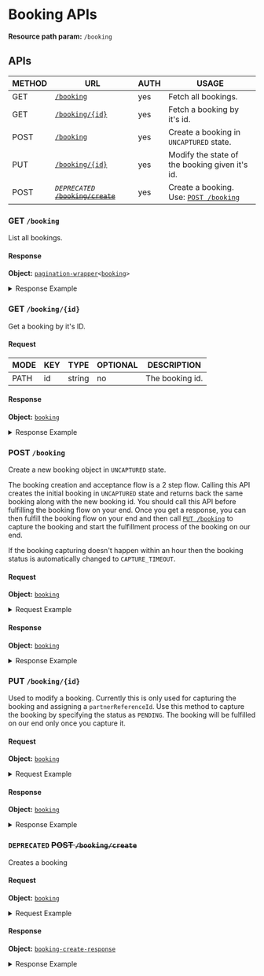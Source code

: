 # Booking APIs

**Resource path param:** `/booking`

## APIs

| METHOD | URL                                                           | AUTH | USAGE                                                    |
|--------|---------------------------------------------------------------|------|----------------------------------------------------------|
| GET    | [`/booking`](#GET-/booking)                                   | yes  | Fetch all bookings.                                      |
| GET    | [`/booking/{id}`](#GET-/booking/{id})                         | yes  | Fetch a booking by it's id.                              |
| POST   | [`/booking`](#POST-/booking)                                  | yes  | Create a booking in `UNCAPTURED` state.                  |
| PUT    | [`/booking/{id}`](#PUT-/booking)                              | yes  | Modify the state of the booking given it's id.           |
| POST   | *`DEPRECATED`* [~~`/booking/create`~~](#POST-/booking/create) | yes  | Create a booking. Use: [`POST /booking`](#POST-/booking) |

### <a name="GET-/booking"></a>GET `/booking`

List all bookings.

#### Response

**Object:** [`pagination-wrapper`](/object-models/common-models.md#pagination-wrapper)`<`[`booking`](/object-models/booking-models.md#booking)`>`

<details>
<summary>Response Example</summary>

```json
{
	"items": [{
		"bookingId": "126890",
		"partnerReferenceId": "AX67873DDFSR",
		"variantId": "1234",
		"startDateTime": "2017-04-12T19:30:00",
		"product": {
			"id": "2832",
			"name": "Aladdin",
			"variant": {
				"id": "4384",
				"name": "Grand Circle"
			}
		},
		"customersDetails": {
			"count": 3,
			"customers": [{
				"personType": "ADULT",
				"isPrimary": true,
				"inputFields": [{
					"id": "EMAIL",
					"name": "Name",
					"value": "a@b.com"  
				}]
			}]  
		},
		"variantInputFields": [{
			"id": "TRANSPORTATION_TYPE",
			"name": "Transportation Type",
			"value": "Limousine"
		}],
		"price": {
			"amount": 100,
			"currencyCode": "USD"
		},
		"status": "COMPLETED",
		"voucherUrl": "https://www.headout.com/voucher/126890?key=AAAD6AAAABhsDVGlVXsL2YDAf65qMsOQAlqJZdsw80eczQCIL6sa5rITsvOjxoD5NwaoBDiwlEY%3D",
		"tickets": [
		{
			"publicId": "9e4d8330-abc7-40f8-951d-19b9e8731dcf",
			"url": "https://cdn-s3.headout.com/itinerary/126890/voucher-9e4d8330-abc7-40f8-951d-19b9e8731dcf.pdf"
		}],
		"creationTimestamp": 1491902295

	}],
	"nextUrl": "https://www.headout.com/api/public/v1/booking?offset=1&limit=1",
	"prevUrl": null,
	"total": 100,
	"nextOffset": 1
}
```

</details>

### <a name="GET-/booking/{id}"></a>GET `/booking/{id}`

Get a booking by it's ID.

#### Request

| MODE | KEY | TYPE   | OPTIONAL | DESCRIPTION     |
|------|-----|--------|----------|-----------------|
| PATH | id  | string | no       | The booking id. |

#### Response

**Object:** [`booking`](/object-models/booking-models.md#booking)

<details>
<summary>Response Example</summary>

```json
{
	"bookingId": "126890",
	"partnerReferenceId": "AX67873DDFSR",
	"variantId": "1234",
	"startDateTime": "2017-04-12T19:30:00",
	"product": {
		"id": "2832",
		"name": "Aladdin",
		"variant": {
			"id": "4384",
			"name": "Grand Circle"
		}
	},
	"customersDetails": {
		"count": 3,
		"customers": [{
			"personType": "ADULT",
			"isPrimary": true,
			"inputFields": [{
				"id": "EMAIL",
				"name": "Name",
				"value": "a@b.com"  
			}]
		}]  
	},
	"variantInputFields": [{
		"id": "TRANSPORTATION_TYPE",
		"name": "Transportation Type",
		"value": "Limousine"
	}],
	"price": {
		"amount": 100,
		"currencyCode": "USD"
	},
	"status": "COMPLETED",
	"voucherUrl": "https://www.headout.com/voucher/126890?key=AAAD6AAAABhsDVGlVXsL2YDAf65qMsOQAlqJZdsw80eczQCIL6sa5rITsvOjxoD5NwaoBDiwlEY%3D",
	"tickets": [
	{
		"publicId": "9e4d8330-abc7-40f8-951d-19b9e8731dcf",
		"url": "https://cdn-s3.headout.com/itinerary/126890/voucher-9e4d8330-abc7-40f8-951d-19b9e8731dcf.pdf"
	}],
	"creationTimestamp": 1491902295
}
```
</details>

### <a name="POST-/booking"></a>POST `/booking`

Create a new booking object in `UNCAPTURED` state.

The booking creation and acceptance flow is a 2 step flow. Calling this API creates the initial booking in `UNCAPTURED` state and returns back the same booking along with the new booking id. You should call this API before fulfilling the booking flow on your end. Once you get a response, you can then fulfill the booking flow on your end and then call [`PUT /booking`](#PUT-/booking) to capture the booking and start the fulfillment process of the booking on our end.

If the booking capturing doesn't happen within an hour then the booking status is automatically changed to `CAPTURE_TIMEOUT`.

#### Request

**Object:** [`booking`](/object-models/booking-models.md#booking)

<details>
<summary>Request Example</summary>

```json
{
	"variantId": "1234",
	"inventoryId": "1455",
	"customersDetails": {
		"count": 3,
		"customers": [{
			"personType": "ADULT",
			"isPrimary": true,
			"inputFields": [{
				"id": "EMAIL",
				"value": "a@b.com"  
			}]
		}]  
	},
	"variantInputFields": [{
		"id": "",
		"value": ""
	}],
	"price": {
		"amount": 100,
		"currencyCode": "USD"
	}       
}
```
</details>

#### Response

**Object:** [`booking`](/object-models/booking-models.md#booking)

<details>
<summary>Response Example</summary>

```json
{
	"bookingId": "126890",
	"partnerReferenceId": null,
	"variantId": "1234",
	"startDateTime": "2017-04-12T19:30:00",
	"product": {
		"id": "2832",
		"name": "Aladdin",
		"variant": {
			"id": "4384",
			"name": "Grand Circle"
		}
	},
	"customersDetails": {
		"count": 3,
		"customers": [{
			"personType": "ADULT",
			"isPrimary": true,
			"inputFields": [{
				"id": "EMAIL",
				"name": "Name",
				"value": "a@b.com"  
			}]
		}]  
	},
	"variantInputFields": [{
		"id": "TRANSPORTATION_TYPE",
		"name": "Transportation Type",
		"value": "Limousine"
	}],
	"price": {
		"amount": 100,
		"currencyCode": "USD"
	},
	"status": "UNCAPTURED",
	"voucherUrl": "https://www.headout.com/voucher/126890?key=AAAD6AAAABhsDVGlVXsL2YDAf65qMsOQAlqJZdsw80eczQCIL6sa5rITsvOjxoD5NwaoBDiwlEY%3D",
	"tickets": [],
	"creationTimestamp": 1491902295
}
```

</details>

### <a name="PUT-/booking"></a>PUT `/booking/{id}`

Used to modify a booking. Currently this is only used for capturing the booking and assigning a `partnerReferenceId`. Use this method to capture the booking by specifying the status as `PENDING`. The booking will be fulfilled on our end only once you capture it.

#### Request

**Object:** [`booking`](/object-models/booking-models.md#booking)

<details>
<summary>Request Example</summary>

```json
{
	"status": "PENDING",
	"partnerReferenceId": "AX67873DDFSR"
}
```
</details>

#### Response

**Object:** [`booking`](/object-models/booking-models.md#booking)

<details>
<summary>Response Example</summary>

```json
{
	"bookingId": "126890",
	"partnerReferenceId": "AX67873DDFSR",
	"variantId": "1234",
	"startDateTime": "2017-04-12T19:30:00",
	"product": {
		"id": "2832",
		"name": "Aladdin",
		"variant": {
			"id": "4384",
			"name": "Grand Circle"
		}
	},
	"customersDetails": {
		"count": 3,
		"customers": [{
			"personType": "ADULT",
			"isPrimary": true,
			"inputFields": [{
				"id": "EMAIL",
				"name": "Name",
				"value": "a@b.com"  
			}]
		}]  
	},
	"variantInputFields": [{
		"id": "TRANSPORTATION_TYPE",
		"name": "Transportation Type",
		"value": "Limousine"
	}],
	"price": {
		"amount": 100,
		"currencyCode": "USD"
	},
	"status": "PENDING",
	"voucherUrl": "https://www.headout.com/voucher/126890?key=AAAD6AAAABhsDVGlVXsL2YDAf65qMsOQAlqJZdsw80eczQCIL6sa5rITsvOjxoD5NwaoBDiwlEY%3D",
	"tickets": [],
	"creationTimestamp": 1491902295

}
```
</details>

### <a name="POST-/booking/create"></a>`DEPRECATED` ~~POST `/booking/create`~~

Creates a booking

#### Request

**Object:** [`booking`](/object-models/booking-models.md#booking)

<details>
<summary>Request Example</summary>

```json
{
	"variantId": "1234",
	"inventoryId": "1455",
	"customersDetails": {
		"priceType" : "PER_PERSON",
		"count": 3,
		"customers": [{
			"personType": "ADULT",
			"isPrimary": true,
			"inputFields": [{
				"id": "EMAIL",
				"value": "a@b.com"  
			}]
		}]  
	},
	"variantInputFields": [{
		"id": "",
		"value": ""
	}],
	"price": {
		"amount": 100,
		"currencyCode": "USD"
	}       
}
```
</details>

#### Response

**Object:** [`booking-create-response`](/object-models/booking-models.md#booking-create-response)

<details>
<summary>Response Example</summary>

```json
{
	"itineraryId": "122725",
	"price": {
		"amount": 102,
		"currencyCode": "GBP"
	}
}
```
</details>
